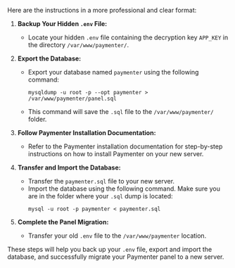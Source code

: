 Here are the instructions in a more professional and clear format:

1. **Backup Your Hidden `.env` File:**
   - Locate your hidden `.env` file containing the decryption key `APP_KEY` in the directory `/var/www/paymenter/`.
   
2. **Export the Database:**
   - Export your database named `paymenter` using the following command:
     ```
     mysqldump -u root -p --opt paymenter > /var/www/paymenter/panel.sql
     ```
   - This command will save the `.sql` file to the `/var/www/paymenter/` folder.

3. **Follow Paymenter Installation Documentation:**
   - Refer to the Paymenter installation documentation for step-by-step instructions on how to install Paymenter on your new server.

4. **Transfer and Import the Database:**
   - Transfer the `paymenter.sql` file to your new server.
   - Import the database using the following command. Make sure you are in the folder where your `.sql` dump is located:
     ```
     mysql -u root -p paymenter < paymenter.sql
     ```

5. **Complete the Panel Migration:**
   - Transfer your old `.env` file to the `/var/www/paymenter` location.
   
These steps will help you back up your `.env` file, export and import the database, and successfully migrate your Paymenter panel to a new server.
